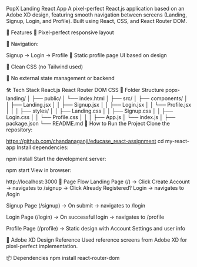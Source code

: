  PopX Landing React App
A pixel-perfect React.js application based on an Adobe XD design, featuring smooth navigation between screens (Landing, Signup, Login, and Profile). Built using React, CSS, and React Router DOM.

📌 Features
🔹 Pixel-perfect responsive layout

🔹 Navigation:

Signup → Login → Profile
🔹 Static profile page UI based on design

🔹 Clean CSS (no Tailwind used)

🔹 No external state management or backend

🛠️ Tech Stack
React.js
React Router DOM
CSS
📁 Folder Structure
popx-landing/
│
├── public/
│   └── index.html
│
├── src/
│   ├── components/
│   │   ├── Landing.jsx
│   │   ├── Signup.jsx
│   │   ├── Login.jsx
│   │   └── Profile.jsx
│   │
│   ├── styles/
│   │   ├── Landing.css
│   │   ├── Signup.css
│   │   ├── Login.css
│   │   └── Profile.css
│   │
│   ├── App.js
│   └── index.js
│
├── package.json
└── README.md
🚀 How to Run the Project
Clone the repository:

https://github.com/chandanaganji/educase_react-assignment
cd my-react-app
Install dependencies:

npm install
Start the development server:

npm start
View in browser:

http://localhost:3000
🔗 Page Flow
Landing Page (/) → Click Create Account → navigates to /signup → Click Already Registered? Login → navigates to /login

Signup Page (/signup) → On submit → navigates to /login

Login Page (/login) → On successful login → navigates to /profile

Profile Page (/profile) → Static design with Account Settings and user info

📸 Adobe XD Design Reference
Used reference screens from Adobe XD for pixel-perfect implementation.

📦 Dependencies
npm install react-router-dom
